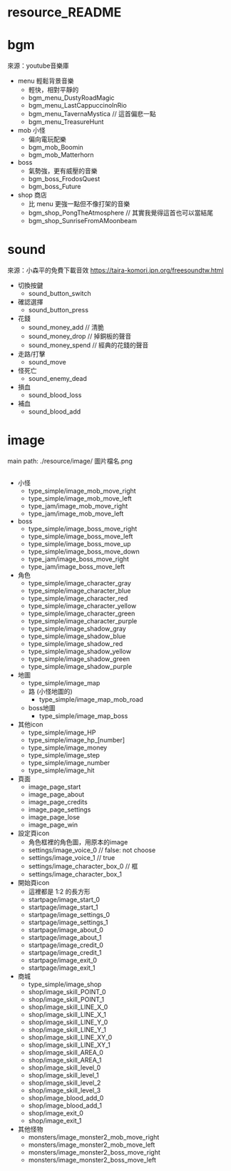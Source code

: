 # resource_README

# bgm

來源：youtube音樂庫
- menu 輕鬆背景音樂
    - 輕快，相對平靜的
    - bgm_menu_DustyRoadMagic
    - bgm_menu_LastCappuccinoInRio
    - bgm_menu_TavernaMystica // 這首偏悲一點
    - bgm_menu_TreasureHunt
- mob 小怪
    - 偏向電玩配樂
    - bgm_mob_Boomin
    - bgm_mob_Matterhorn
- boss
    - 氣勢強，更有威壓的音樂
    - bgm_boss_FrodosQuest
    - bgm_boss_Future
- shop 商店
    - 比 menu 更強一點但不像打架的音樂
    - bgm_shop_PongTheAtmosphere // 其實我覺得這首也可以當結尾
    - bgm_shop_SunriseFromAMoonbeam

# sound

來源：小森平的免費下載音效 https://taira-komori.jpn.org/freesoundtw.html

- 切換按鍵
    - sound_button_switch
- 確認選擇
    - sound_button_press
- 花錢
    - sound_money_add // 清脆
    - sound_money_drop // 掉銅板的聲音
    - sound_money_spend // 經典的花錢的聲音
- 走路/打擊
    - sound_move
- 怪死亡
    - sound_enemy_dead
- 損血
    - sound_blood_loss
- 補血
    - sound_blood_add


# image
main path: ./resource/image/
圖片檔名.png
## 
- 小怪
    - type_simple/image_mob_move_right
    - type_simple/image_mob_move_left
    - type_jam/image_mob_move_right
    - type_jam/image_mob_move_left
- boss
    - type_simple/image_boss_move_right
    - type_simple/image_boss_move_left
    - type_simple/image_boss_move_up
    - type_simple/image_boss_move_down
    - type_jam/image_boss_move_right
    - type_jam/image_boss_move_left
- 角色
    - type_simple/image_character_gray
    - type_simple/image_character_blue
    - type_simple/image_character_red
    - type_simple/image_character_yellow
    - type_simple/image_character_green
    - type_simple/image_character_purple
    - type_simple/image_shadow_gray
    - type_simple/image_shadow_blue
    - type_simple/image_shadow_red
    - type_simple/image_shadow_yellow
    - type_simple/image_shadow_green
    - type_simple/image_shadow_purple
- 地圖
    - type_simple/image_map
    - 路 (小怪地圖的)
        - type_simple/image_map_mob_road
    - boss地圖
        - type_simple/image_map_boss
- 其他icon
    - type_simple/image_HP
    - type_simple/image_hp_[number]
    - type_simple/image_money
    - type_simple/image_step
    - type_simple/image_number
    - type_simple/image_hit
- 頁面
    - image_page_start
    - image_page_about
    - image_page_credits
    - image_page_settings
    - image_page_lose
    - image_page_win
- 設定頁icon
    - 角色框裡的角色圖，用原本的image
    - settings/image_voice_0 // false: not choose
    - settings/image_voice_1 // true
    - settings/image_character_box_0 // 框
    - settings/image_character_box_1
- 開始頁icon
    - 這裡都是 1:2 的長方形
    - startpage/image_start_0
    - startpage/image_start_1
    - startpage/image_settings_0
    - startpage/image_settings_1
    - startpage/image_about_0
    - startpage/image_about_1
    - startpage/image_credit_0
    - startpage/image_credit_1
    - startpage/image_exit_0
    - startpage/image_exit_1
- 商城
    - type_simple/image_shop
    - shop/image_skill_POINT_0
    - shop/image_skill_POINT_1
    - shop/image_skill_LINE_X_0
    - shop/image_skill_LINE_X_1
    - shop/image_skill_LINE_Y_0
    - shop/image_skill_LINE_Y_1
    - shop/image_skill_LINE_XY_0
    - shop/image_skill_LINE_XY_1
    - shop/image_skill_AREA_0
    - shop/image_skill_AREA_1
    - shop/image_skill_level_0
    - shop/image_skill_level_1
    - shop/image_skill_level_2
    - shop/image_skill_level_3
    - shop/image_blood_add_0
    - shop/image_blood_add_1
    - shop/image_exit_0
    - shop/image_exit_1
- 其他怪物
    - monsters/image_monster2_mob_move_right
    - monsters/image_monster2_mob_move_left
    - monsters/image_monster2_boss_move_right
    - monsters/image_monster2_boss_move_left

